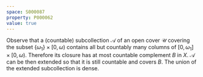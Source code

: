 ```yaml
---
space: S000087
property: P000062
value: true
---
```


Observe that a (countable) subcollection $\mathscr A$ of an open cover $\mathscr U$
covering the subset $\{\omega_1\}\times[0,\omega)$ contains all but countably many columns of $[0,\omega_1]\times[0,\omega)$.
Therefore its closure has at most countable complement $B$ in $X$.
$\mathscr A$ can be then extended so that it is still countable and covers $B$.
The union of the extended subcollection is dense.
